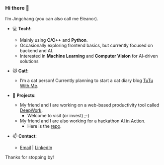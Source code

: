 ### Hi there 👋
I’m Jingchang (you can also call me Eleanor).

- 💻 **Tech!**: 
  - Mainly using **C/C++** and **Python**.
  - Occasionally exploring frontend basics, but currently focused on backend and AI.
  - Interested in **Machine Learning** and **Computer Vision** for AI-driven solutions

- 🐱 **Cat!**: 
  - I’m a cat person! Currently planning to start a cat diary blog [TuTu With Me](https://tutuwith.me/).

- 🚀 **Projects**: 
  - My friend and I are working on a web-based productivity tool called [DeepWork](https://github.com/DeepWork2025).
    - Welcome to visit (or invest) ;-)
  - My friend and I are also working for a hackathon [AI in Action](https://ai-in-action.devpost.com/).
    - Here is the [repo](https://github.com/Towe-el).

- 📫 **Contact**: 
  - [Email](mailto:huj1@tcd.ie) | [LinkedIn](https://www.linkedin.com/in/jingchang-hu/)

Thanks for stopping by!
